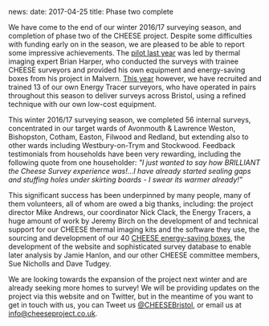 news:
date: 2017-04-25
title: Phase two complete

We have come to the end of our winter 2016/17 surveying season, and completion
of phase two of the CHEESE project. Despite some difficulties with funding
early on in the season, we are pleased to be able to report some impressive
achievements. The [pilot last year](/overview#pilot) was led by thermal imaging
expert Brian Harper, who conducted the surveys with trainee CHEESE surveyors
and provided his own equipment and energy-saving boxes from his project in
Malvern. [This year](/overview#phase-two) however, we have recruited and
trained 13 of our own Energy Tracer surveyors, who have operated in pairs
throughout this season to deliver surveys across Bristol, using a refined
technique with our own low-cost equipment.

This winter 2016/17 surveying season, we completed 56 internal surveys,
concentrated in our target wards of Avonmouth & Lawrence Weston, Bishopston,
Cotham, Easton, Filwood and Redland, but extending also to other wards
including Westbury-on-Trym and Stockwood. Feedback testimonials from households
have been very rewarding, including the following quote from one householder:
*"I just wanted to say how BRILLIANT the Cheese Survey experience was!...I have
already started sealing gaps and stuffing holes under skirting boards - I swear
its warmer already!"*

This significant success has been underpinned by many people, many of them
volunteers, all of whom are owed a big thanks, including: the project director
Mike Andrews, our coordinator Nick Clack, the Energy Tracers, a huge amount of
work by Jeremy Birch on the development of and technical support for our CHEESE
thermal imaging kits and the software they use, the sourcing and development of
our 40 [CHEESE energy-saving boxes](/cheese-boxes), the development of the
website and sophisticated survey database to enable later analysis by Jamie
Hanlon, and our other CHEESE committee members, Sue Nicholls and Dave Tudgey.

We are looking towards the expansion of the project next winter and are already
seeking more homes to survey! We will be providing updates on the project via
this website and on Twitter, but in the meantime of you want to get in touch
with us, you can Tweet us
[@CHEESEBristol](http://www.twitter.com/CHEESEBristol/), or email us at
[info@cheeseproject.co.uk](mailto:info@cheeseproject.co.uk).

